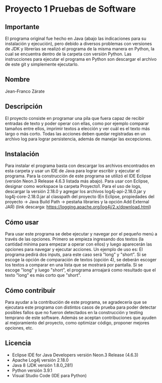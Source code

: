 # Proyecto 1 Pruebas de Software

## Importante
El programa original fue hecho en Java (abajo las indicaciones para su instalación y ejecución), pero debido a diversos problemas con versiones de JDK y librerías se realizó el programa de la misma manera en Python, la cual se encuentra dentro de la carpeta con versión Python. Las instrucciones para ejecutar el programa en Python son descargar el archivo de este git y simplemente ejecutarlo.

## Nombre
Jean-Franco Zárate
## Descripción
El proyecto consiste en programar una pila que fuera capaz de recibir entradas de texto y poder operar con ellas, como por ejemplo comparar tamaños entre ellos, imprimir textos a elección y ver cuál es el texto más largo o más corto.
Todas las acciones deben quedar registradas en un archivo log para lograr persistencia, además de manejar las excepciones.
## Instalación
Para instalar el programa basta con descargar los archivos encontrados en esta carpeta y usar un IDE de Java para lograr escribir y ejecutar el programa. Para la construcción de este programa se utilizó el IDE Eclipse (versión Neon.3 Release 4.6.3 listada más abajo). Para usar con Eclipse, designar como workspace la carpeta Proyecto1.
Para el uso de logs, descargar la versión 2.18.0 y agregar los archivos log4j-api-2.18.0.jar y log4j-core-2.18.0.jar al classpath del proyecto (En Eclipse, propiedades del proyecto -> Java Build Path -> pestaña libraries y la opción Add External JAR) (link descarga: https://logging.apache.org/log4j/2.x/download.html)
## Cómo usar
Para usar este programa se debe ejecutar y navegar por el pequeño menú a través de las opciones. Primero se empieza ingresando dos textos (la cantidad mínima para empezar a operar con ellos) y luego aparecerán las opciones para navegar y ejecutar acciones. Un ejemplo de uso es: El programa pedirá dos inputs, para este caso será "long" y "short". Si se escoge la opción de comparación de textos (opción 4), se deberán escoger los textos a comparar en una lista que se mostrará por pantalla. Si se escoge "long" y luego "short", el programa arroajará como resultado que el texto "long" es más corto que "short".
## Cómo contribuir
Para ayudar a la contribución de este programa, se agradecería que se ejecutara este programa con distintos casos de prueba para poder detectar posibles fallos que no fueron detectados en la construcción y testing temprano de este software. Además se aceptan contribuciones que ayuden al mejoramiento del proyecto, como optimizar código, proponer mejores opciones, etc.
## Licencia
* Eclipse IDE for Java Developers versión Neon.3 Release (4.6.3)
* Apache Log4j versión 2.18.0
* Java 8 (JDK versión 1.8.0_281)
* Python versión 3.9.1
* Visual Studio Code (IDE para Python)

